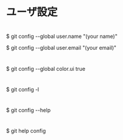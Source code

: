 #
# ユーザ設定
#

#
$ git config --global user.name "(your name)"

$ git config --global user.email "(your email)"

#
$ git config --global color.ui true

#
$ git config -l

#
$ git config --help

#
$ git help config
